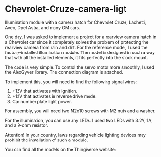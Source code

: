 # Chevrolet-Cruze-camera-ligt

Illumination module with a camera hatch for Chevrolet Cruze, Lachetti, Aveo, Opel Astra, and many GM cars.

One day, I was asked to implement a project for a rearview camera hatch in a Chevrolet car since it completely solves the problem of protecting the rearview camera from rain and dirt.
For the reference model, I used the factory-installed illumination module. The model is designed in such a way that with all the installed elements, it fits perfectly into the stock mount.

The code is very simple. To control the servo motor more smoothly, I used the AlexGyver library.
The connection diagram is attached.

To implement this, you will need to find the following signal wires:
1.	+12V that activates with ignition.
2.	+12V that activates in reverse drive mode.
3.	Car number plate light power.
   
For assembly, you will need two M2x10 screws with M2 nuts and a washer.

For the illumination, you can use any LEDs. I used two LEDs with 3.2V, 1A, and a 9-ohm resistor.

Attention! In your country, laws regarding vehicle lighting devices may prohibit the installation of such a module.

You can find all the models on the Thingiverse website:
